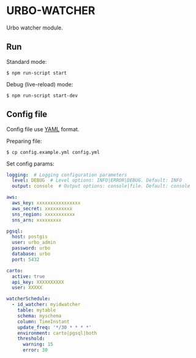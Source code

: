 # URBO-WATCHER

Urbo watcher module.

## Run

Standard mode:
```
$ npm run-script start
```

Debug (live-reload) mode:
```
$ npm run-script start-dev
```

## Config file
Config file use [YAML](https://en.wikipedia.org/wiki/YAML) format.

Preparing file:
```
$ cp config.example.yml config.yml
```

Set config params:
```yaml
logging:  # Logging configuration parameters
  level: DEBUG  # Level options: INFO|ERROR|DEBUG. Default: INFO
  output: console  # Output options: console|file. Default: console

aws:
  aws_key: xxxxxxxxxxxxxxxx
  aws_secret: xxxxxxxxxx
  sns_region: xxxxxxxxxxx
  sns_arn: xxxxxxxxx

pgsql:
  host: postgis
  user: urbo_admin
  password: urbo
  database: urbo
  port: 5432

carto:
  active: true
  api_key: XXXXXXXXXX
  user: XXXXX

watcherSchedule:
  - id_watcher: myidwatcher
    table: mytable
    schema: myschema
    column: TimeInstant
    update_freq: '*/30 * * * *'
    environment: carto|pgsql|both
    threshold:
      warning: 15
      error: 30
```

